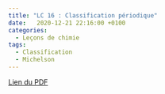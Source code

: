 ```yaml
---
title: "LC 16 : Classification périodique"
date:   2020-12-21 22:16:00 +0100
categories:
  - Leçons de chimie
tags:
  - Classification
  - Michelson
---
```



[Lien du PDF](/assets/pdf/LC16.pdf)

<object class="pdf fitvidsignore" data="/assets/pdf/LC16.pdf" type="application/pdf"></object>

